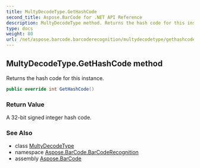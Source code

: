 ```yaml
---
title: MultyDecodeType.GetHashCode
second_title: Aspose.BarCode for .NET API Reference
description: MultyDecodeType method. Returns the hash code for this instance
type: docs
weight: 80
url: /net/aspose.barcode.barcoderecognition/multydecodetype/gethashcode/
---
```

## MultyDecodeType.GetHashCode method

Returns the hash code for this instance.

```csharp
public override int GetHashCode()
```

### Return Value

A 32-bit signed integer hash code.

### See Also

* class [MultyDecodeType](../)
* namespace [Aspose.BarCode.BarCodeRecognition](../../../aspose.barcode.barcoderecognition/)
* assembly [Aspose.BarCode](../../../)


